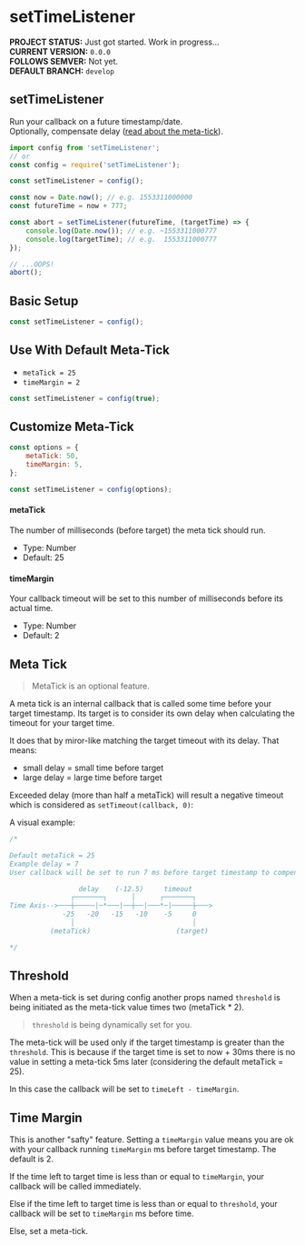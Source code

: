 # setTimeListener

**PROJECT STATUS:** Just got started. Work in progress...  
**CURRENT VERSION:** `0.0.0`  
**FOLLOWS SEMVER:** Not yet.  
**DEFAULT BRANCH:** `develop`  

## setTimeListener
Run your callback on a future timestamp/date.  
Optionally, compensate delay ([read about the meta-tick](#meta%20tick)).

```js
import config from 'setTimeListener';
// or
const config = require('setTimeListener');

const setTimeListener = config();
```

```js
const now = Date.now(); // e.g. 1553311000000
const futureTime = now + 777;

const abort = setTimeListener(futureTime, (targetTime) => {
    console.log(Date.now()); // e.g. ~1553311000777
    console.log(targetTime); // e.g.  1553311000777
});

// ...OOPS!
abort();
```

## Basic Setup
```js
const setTimeListener = config();
```

## Use With Default Meta-Tick
* `metaTick = 25`
* `timeMargin = 2`
```js
const setTimeListener = config(true);
```

## Customize Meta-Tick
```js
const options = {
    metaTick: 50,
    timeMargin: 5,
};

const setTimeListener = config(options);
```
#### metaTick
The number of milliseconds (before target) the meta tick should run.
* Type: Number
* Default: 25

#### timeMargin
Your callback timeout will be set to this number of milliseconds before its actual time.
* Type: Number
* Default: 2



## Meta Tick
> MetaTick is an optional feature.

A meta tick is an internal callback that is called some time before your target timestamp. Its target is to consider its own delay when calculating the timeout for your target time.  

It does that by miror-like matching the target timeout with its delay. That means:
* small delay = small time before target
* large delay = large time before target

Exceeded delay (more than half a metaTick) will result a negative timeout which is considered as `setTimeout(callback, 0)`:

A visual example: 
```js
/*

Default metaTick = 25
Example delay = 7
User callback will be set to run 7 ms before target timestamp to compensate delay.

                 delay    (-12.5)     timeout
               ┌───────┐      │      ┌───────┐
Time Axis-->───┼─────|─*───|──┼──|───*─|─────┼───>
             -25   -20   -15   -10    -5     0
               │                             │
          (metaTick)                     (target)

*/
```

## Threshold
When a meta-tick is set during config another props named `threshold` is being initiated as the meta-tick value times two (metaTick * 2). 

> `threshold` is being dynamically set for you.

The meta-tick will be used only if the target timestamp is greater than the `threshold`. This is because if the target time is set to now + 30ms there is no value in setting a meta-tick 5ms later (considering the default metaTick = 25).

In this case the callback will be set to `timeLeft - timeMargin`.

## Time Margin
This is another "safty" feature. Setting a `timeMargin` value means you are ok with your callback running `timeMargin` ms before target timestamp. The default is 2.

If the time left to target time is less than or equal to `timeMargin`, your callback will be called immediately.

Else if the time left to target time is less than or equal to `threshold`, your callback will be set to `timeMargin` ms before time.

Else, set a meta-tick.